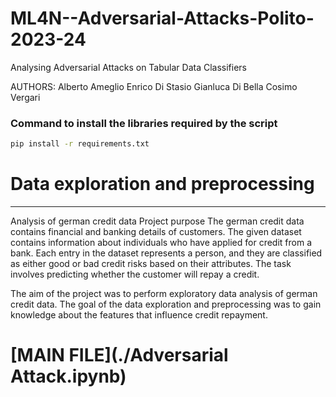 # ML4N--Adversarial-Attacks-Polito-2023-24

Analysing Adversarial Attacks on Tabular Data Classifiers

AUTHORS:
Alberto Ameglio
Enrico Di Stasio
Gianluca Di Bella
Cosimo Vergari

### Command to install the libraries required by the script

```sh
pip install -r requirements.txt
```

# Data exploration and preprocessing

---

Analysis of german credit data
Project purpose
The german credit data contains financial and banking details of customers. The given dataset contains information about individuals who have applied for credit from a bank. Each entry in the dataset represents a person, and they are classified as either good or bad credit risks based on their attributes. The task involves predicting whether the customer will repay a credit.

The aim of the project was to perform exploratory data analysis of german credit data. The goal of the data exploration and preprocessing was to gain knowledge about the features that influence credit repayment.


# [MAIN FILE](./Adversarial Attack.ipynb)

